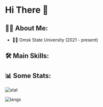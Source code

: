 # Hi There 👋

## 👨‍💻 About Me:
- 👨‍🎓 Omsk State University (2021 - present)


## 🛠️ Main Skills:


## 📊 Some Stats:
![stat](https://github-readme-stats.vercel.app/api?username=ruzanovad&show_icons=true&theme=synthwave)

![langs](https://github-readme-stats.vercel.app/api/top-langs/?username=ruzanovad&layout=compact&theme=synthwave)
